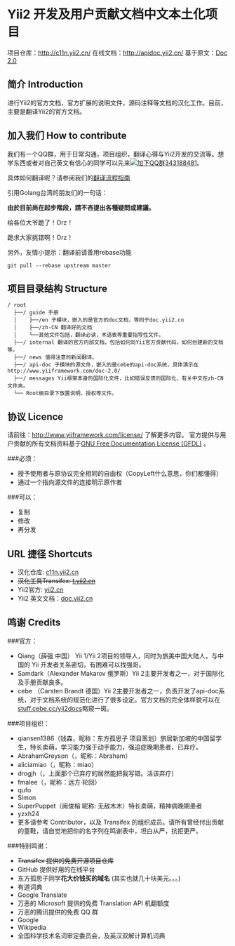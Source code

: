Yii2 开发及用户贡献文档中文本土化项目 
==============
项目仓库：http://c11n.yii2.cn/ 
在线文档：http://apidoc.yii2.cn/
基于原文：[Doc 2.0](http://www.yiiframework.com/doc-2.0/index.html)

简介 Introduction
----------------

进行Yii2的官方文档，官方扩展的说明文件，源码注释等文档的汉化工作。目前，主要是翻译Yii2的官方文档。

加入我们 How to contribute
----------------


我们有一个QQ群，用于日常沟通，项目组织，翻译心得与Yii2开发的交流等。想学东西或者对自己英文有信心的同学可以先来[![加下QQ群](http://pub.idqqimg.com/wpa/images/group.png)343188481](http://url.cn/SIMfwO)。

具体如何翻译呢？请参阅我们的[翻译流程指南](guide/README.md)

引用Golang台湾的朋友们的一句话：

**由於目前尚在起步階段，請不吝提出各種疑問或建議。**

给各位大爷跪了！Orz！

跪求大家挑错啊！Orz！

另外，友情小提示：翻译前请善用rebase功能
```shell
git pull --rebase upstream master
```


项目目录结构 Structure
----------------

```
/ root
  ├──/ guide 手册
  │    ├──/en 子模块，嵌入的是官方的doc文档，等同于doc.yii2.cn
  │    ├──/zh-CN 翻译好的文档
  │    └──其他文件包括，翻译必读，术语表等重要指导性文件。
  ├──/ internal 翻译的官方内部文档，包括如何向Yii官方贡献代码，如何创建新的文档等。
  ├──/ news 值得注意的新闻翻译。
  ├──/ api-doc 子模块的源文件，嵌入的是cebe的api-doc系统，具体演示在 http://www.yiiframework.com/doc-2.0/
  ├──/ messages Yii框架本身的国际化文件，比如错误反馈的国际化，有关中文在zh-CN文件夹。
  └── Root根目录下放置说明，授权等文件。
```

协议 Licence
----------------

请前往：http://www.yiiframework.com/license/ 了解更多内容。
官方提供与用户贡献的所有文档资料基于[GNU Free Documentation License (GFDL)](http://www.gnu.org/copyleft/fdl.html) 。

###必须：

* 授予使用者与原协议完全相同的自由权（CopyLeft什么意思，你们都懂得）
* 通过一个指向源文件的连接明示原作者

###可以：

* 复制
* 修改
* 再分发


URL 捷径 Shortcuts
----------------

* 汉化仓库: [c11n.yii2.cn](http://c11n.yii2.cn)
* ~~汉化工具Transifex: [t.yii2.cn](http://t.yii2.cn)~~
* Yii2官方: [yii2.cn](http://yii2.cn)
* Yii2 英文文档：[doc.yii2.cn](http://doc.yii2.cn)

鸣谢 Credits
----------------

###官方：
* Qiang（薛强 中国） Yii 1/Yii 2项目的领导人，同时为旅美中国大陆人，与中国的 Yii 开发者关系密切，有困难可以找强哥。
* Samdark（Alexander Makarov 俄罗斯）Yii 2主要开发者之一，对于国际化及手册贡献良多。
* cebe （Carsten Brandt 德国）Yii 2主要开发者之一，负责开发了api-doc系统，对于文档系统的规范化进行了很多设定。官方文档的完全体样貌可以在[stuff.cebe.cc/yii2docs](http://stuff.cebe.cc/yii2docs)略窥一斑。

###项目组织：
* qiansen1386（钱森，昵称：东方孤思子 项目策划）旅居新加坡的中国留学生，特长卖萌，学习能力强于动手能力，强迫症晚期患者，已弃疗。
* AbrahamGreyson（，昵称：Abraham）
* aliciamiao（，昵称：miao）
* drogjh（，上面那个已弃疗的居然能把我写错。活该弃疗）
* fmalee（，昵称：远方·轮回）
* qufo
* Simon
* SuperPuppet（阙俊榕 昵称: 无敌木木）特长卖萌，精神病晚期患者
* yzxh24
* 更多请参考 Contributor，以及 Transifex 的组织成员。请所有曾经付出贡献的童鞋，请自觉地把你的名字列在鸣谢表中，坦白从严，抗拒更严。

###特别鸣谢：
* ~~Transifex 提供的免费开源项目仓库~~
* GitHub 提供好用的在线平台
* 东方孤思子同学**花大价钱买的域名** (其实也就几十块美元。。。)
* 有道词典
* Google Translate
* 万恶的 Microsoft 提供的免费 Translation API 机翻额度
* 万恶的腾讯提供的免费 QQ 群
* Google
* Wikipedia
* 全国科学技术名词审定委员会，及英汉双解计算机词典

